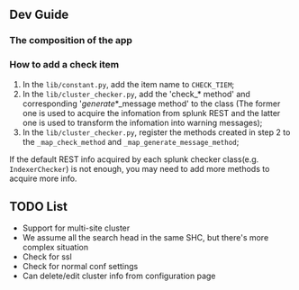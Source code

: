 
## Dev Guide

### The composition of the app

### How to add a check item
1. In the `lib/constant.py`, add the item name to `CHECK_TIEM`;
2. In the `lib/cluster_checker.py`, add the 'check_* method' and corresponding '_generate_*_message method' to the class (The former one is used to acquire the infomation from splunk REST and the latter one is used to transform the infomation into warning messages);
3. In the `lib/cluster_checker.py`, register the methods created in step 2 to the `_map_check_method` and `_map_generate_message_method`;

If the default REST info acquired by each splunk checker class(e.g. `IndexerChecker`) is not enough, you may need to add more methods to acquire more info.

## TODO List

- Support for multi-site cluster
- We assume all the search head in the same SHC, but there's more complex situation
- Check for ssl
- Check for normal conf settings
- Can delete/edit cluster info from configuration page